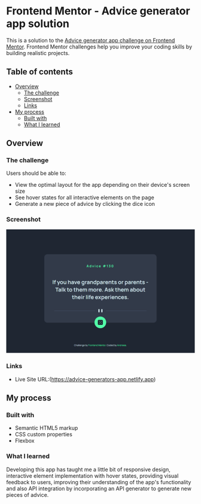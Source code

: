 # Frontend Mentor - Advice generator app solution

This is a solution to the [Advice generator app challenge on Frontend Mentor](https://www.frontendmentor.io/challenges/advice-generator-app-QdUG-13db). Frontend Mentor challenges help you improve your coding skills by building realistic projects.

## Table of contents

- [Overview](#overview)
  - [The challenge](#the-challenge)
  - [Screenshot](#screenshot)
  - [Links](#links)
- [My process](#my-process)
  - [Built with](#built-with)
  - [What I learned](#what-i-learned)

## Overview

### The challenge

Users should be able to:

- View the optimal layout for the app depending on their device's screen size
- See hover states for all interactive elements on the page
- Generate a new piece of advice by clicking the dice icon

### Screenshot

![](./screenshot.jpg)

### Links

- Live Site URL:(https://advice-generators-app.netlify.app)

## My process

### Built with

- Semantic HTML5 markup
- CSS custom properties
- Flexbox

### What I learned

Developing this app has taught me a little bit of responsive design, interactive element implementation with hover states, providing visual feedback to users, improving their understanding of the app's functionality and also API integration by incorporating an API generator to generate new pieces of advice.
